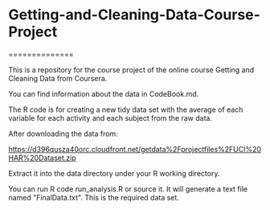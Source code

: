 # Getting-and-Cleaning-Data-Course-Project

==============


This is a repository for the course project of the online course Getting and Cleaning Data from Coursera.

You can find information about the data in CodeBook.md.

The R code is for creating a new tidy data set with the average of each variable for each activity and each subject from the raw data.

After downloading the data from:

https://d396qusza40orc.cloudfront.net/getdata%2Fprojectfiles%2FUCI%20HAR%20Dataset.zip

Extract it into the data directory under your R working directory.

You can run R code run_analysis.R or source it. It will generate a text file named "FinalData.txt". This is the required data set.
